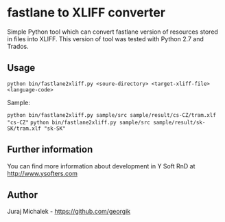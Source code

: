 # fastlane to XLIFF converter

Simple Python tool which can convert fastlane version of resources stored in files into XLIFF.
This version of tool was tested with Python 2.7 and Trados.

## Usage

`python bin/fastlane2xliff.py <soure-directory> <target-xliff-file> <language-code>`

Sample:

`python bin/fastlane2xliff.py sample/src sample/result/cs-CZ/tram.xlf "cs-CZ"`
`python bin/fastlane2xliff.py sample/src sample/result/sk-SK/tram.xlf "sk-SK"`

## Further information

You can find more information about development in Y Soft RnD at http://www.ysofters.com

## Author

Juraj Michalek - https://github.com/georgik
